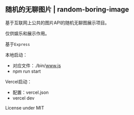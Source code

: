 随机的无聊图片 | random-boring-image
-----------------------------------

基于互联网上公共的图片API的随机无聊图展示项目。

仅供娱乐和展示作用。

基于```Express```

本地启动：
- 对应文件：./bin/www.js
- npm run start

Vercel启动：
- 配置：vercel.json
- vercel dev

License under MIT